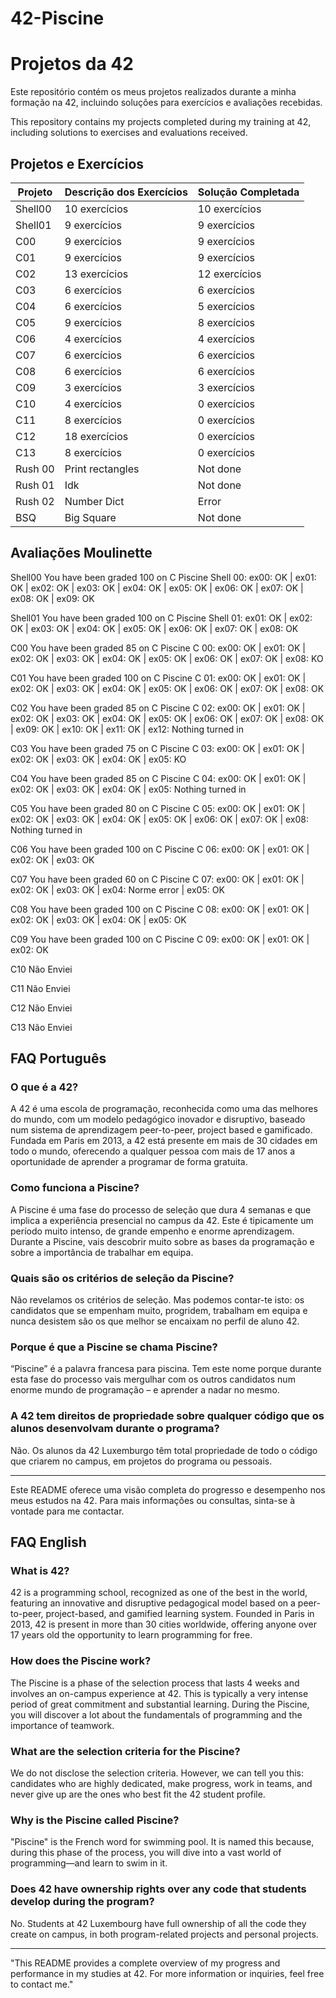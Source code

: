 # 42-Piscine

# Projetos da 42

Este repositório contém os meus projetos realizados durante a minha formação na 42, incluindo soluções para exercícios e avaliações recebidas.

This repository contains my projects completed during my training at 42, including solutions to exercises and evaluations received.

## Projetos e Exercícios

| Projeto  | Descrição dos Exercícios | Solução Completada |
|----------|--------------------------|--------------------|
| Shell00  | 10 exercícios            | 10 exercícios      |
| Shell01  | 9 exercícios             | 9 exercícios       |
| C00      | 9 exercícios             | 9 exercícios       |
| C01      | 9 exercícios             | 9 exercícios       |
| C02      | 13 exercícios            | 12 exercícios      |
| C03      | 6 exercícios             | 6 exercícios       |
| C04      | 6 exercícios             | 5 exercícios       |
| C05      | 9 exercícios             | 8 exercícios       |
| C06      | 4 exercícios             | 4 exercícios       |
| C07      | 6 exercícios             | 6 exercícios       |
| C08      | 6 exercícios             | 6 exercícios       |
| C09      | 3 exercícios             | 3 exercícios       |
| C10      | 4 exercícios             | 0 exercícios       |
| C11      | 8 exercícios             | 0 exercícios       |
| C12      | 18 exercícios            | 0 exercícios       |
| C13      | 8 exercícios             | 0 exercícios       |
| Rush 00  | Print rectangles         | Not done           |
| Rush 01  | Idk                      | Not done           |
| Rush 02  | Number Dict              | Error              |
| BSQ      | Big Square               | Not done           |

## Avaliações Moulinette

Shell00
You have been graded 100 on C Piscine Shell 00:
ex00: OK | ex01: OK | ex02: OK | ex03: OK | ex04: OK | ex05: OK | ex06: OK | ex07: OK | ex08: OK | ex09: OK

Shell01
You have been graded 100 on C Piscine Shell 01:
ex01: OK | ex02: OK | ex03: OK | ex04: OK | ex05: OK | ex06: OK | ex07: OK | ex08: OK

C00
You have been graded 85 on C Piscine C 00:
ex00: OK | ex01: OK | ex02: OK | ex03: OK | ex04: OK | ex05: OK | ex06: OK | ex07: OK | ex08: KO

C01
You have been graded 100 on C Piscine C 01:
ex00: OK | ex01: OK | ex02: OK | ex03: OK | ex04: OK | ex05: OK | ex06: OK | ex07: OK | ex08: OK

C02
You have been graded 85 on C Piscine C 02:
ex00: OK | ex01: OK | ex02: OK | ex03: OK | ex04: OK | ex05: OK | ex06: OK | ex07: OK | ex08: OK | ex09: OK | ex10: OK | ex11: OK | ex12: Nothing turned in

C03
You have been graded 75 on C Piscine C 03:
ex00: OK | ex01: OK | ex02: OK | ex03: OK | ex04: OK | ex05: KO

C04
You have been graded 85 on C Piscine C 04:
ex00: OK | ex01: OK | ex02: OK | ex03: OK | ex04: OK | ex05: Nothing turned in

C05
You have been graded 80 on C Piscine C 05:
ex00: OK | ex01: OK | ex02: OK | ex03: OK | ex04: OK | ex05: OK | ex06: OK | ex07: OK | ex08: Nothing turned in

C06
You have been graded 100 on C Piscine C 06:
ex00: OK | ex01: OK | ex02: OK | ex03: OK

C07
You have been graded 60 on C Piscine C 07:
ex00: OK | ex01: OK | ex02: OK | ex03: OK | ex04: Norme error | ex05: OK

C08
You have been graded 100 on C Piscine C 08:
ex00: OK | ex01: OK | ex02: OK | ex03: OK | ex04: OK | ex05: OK

C09
You have been graded 100 on C Piscine C 09:
ex00: OK | ex01: OK | ex02: OK

C10
Não Enviei

C11
Não Enviei

C12
Não Enviei

C13
Não Enviei

## FAQ Português

### O que é a 42?
A 42 é uma escola de programação, reconhecida como uma das melhores do mundo, com um modelo pedagógico inovador e disruptivo, baseado num sistema de aprendizagem peer-to-peer, project based e gamificado. Fundada em Paris em 2013, a 42 está presente em mais de 30 cidades em todo o mundo, oferecendo a qualquer pessoa com mais de 17 anos a oportunidade de aprender a programar de forma gratuita. 

### Como funciona a Piscine?
A Piscine é uma fase do processo de seleção que dura 4 semanas e que implica a experiência presencial no campus da 42. Este é tipicamente um período muito intenso, de grande empenho e enorme aprendizagem. Durante a Piscine, vais descobrir muito sobre as bases da programação e sobre a importância de trabalhar em equipa.

### Quais são os critérios de seleção da Piscine?
Não revelamos os critérios de seleção. Mas podemos contar-te isto: os candidatos que se empenham muito, progridem, trabalham em equipa e nunca desistem são os que melhor se encaixam no perfil de aluno 42.

### Porque é que a Piscine se chama Piscine?
“Piscine” é a palavra francesa para piscina. Tem este nome porque durante esta fase do processo vais mergulhar com os outros candidatos num enorme mundo de programação – e aprender a nadar no mesmo.

### A 42 tem direitos de propriedade sobre qualquer código que os alunos desenvolvam durante o programa?
Não. Os alunos da 42 Luxemburgo têm total propriedade de todo o código que criarem no campus, em projetos do programa ou pessoais.

---
Este README oferece uma visão completa do progresso e desempenho nos meus estudos na 42. Para mais informações ou consultas, sinta-se à vontade para me contactar.

## FAQ English

### What is 42?
42 is a programming school, recognized as one of the best in the world, featuring an innovative and disruptive pedagogical model based on a peer-to-peer, project-based, and gamified learning system. Founded in Paris in 2013, 42 is present in more than 30 cities worldwide, offering anyone over 17 years old the opportunity to learn programming for free.

### How does the Piscine work?
The Piscine is a phase of the selection process that lasts 4 weeks and involves an on-campus experience at 42. This is typically a very intense period of great commitment and substantial learning. During the Piscine, you will discover a lot about the fundamentals of programming and the importance of teamwork.

### What are the selection criteria for the Piscine?
We do not disclose the selection criteria. However, we can tell you this: candidates who are highly dedicated, make progress, work in teams, and never give up are the ones who best fit the 42 student profile.

### Why is the Piscine called Piscine?
"Piscine" is the French word for swimming pool. It is named this because, during this phase of the process, you will dive into a vast world of programming—and learn to swim in it.

### Does 42 have ownership rights over any code that students develop during the program?
No. Students at 42 Luxembourg have full ownership of all the code they create on campus, in both program-related projects and personal projects.

---
"This README provides a complete overview of my progress and performance in my studies at 42. For more information or inquiries, feel free to contact me."


